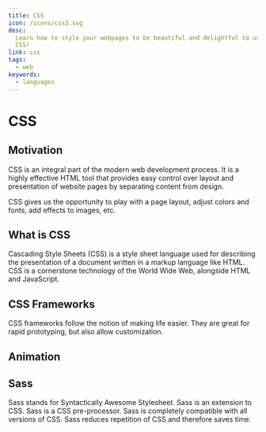```yaml
---
title: CSS
icon: /icons/css3.svg
desc:
  Learn how to style your webpages to be beautiful and delightful to use with
  CSS!
link: css
tags:
  - web
keywords:
  - languages
---
```


# CSS

## Motivation

CSS is an integral part of the modern web development process. It is a highly
effective HTML tool that provides easy control over layout and presentation of
website pages by separating content from design.

CSS gives us the opportunity to play with a page layout, adjust colors and
fonts, add effects to images, etc.

## What is CSS

Cascading Style Sheets (CSS) is a style sheet language used for describing the
presentation of a document written in a markup language like HTML. CSS is a
cornerstone technology of the World Wide Web, alongside HTML and JavaScript.

<grid-1-x-2 title="Introduction to CSS" desc="A very simple introduction to CSS to get you started with CSS by Scrimba. It introduces you to paddings, margins, border and more!" link="https://scrimba.com/course/gintrotocss" img-Src="https://raw.githubusercontent.com/github/explore/80688e429a7d4ef2fca1e82350fe8e3517d3494d/topics/css/css.png" button="Check it Out!"></grid-1-x-2>

## CSS Frameworks

CSS frameworks follow the notion of making life easier. They are great for rapid
prototyping, but also allow customization.
<grid-1-x-2 title="BootStrap 5" desc="Introduces you to Grid System, Navbars & Dropdowns, Jumbotron, List Group, Alerts & Progress bars, Typography, Labels & Badges and more!" link="https://www.youtube.com/watch?v=5GcQtLDGXy8" img-Src="https://raw.githubusercontent.com/github/explore/80688e429a7d4ef2fca1e82350fe8e3517d3494d/topics/bootstrap/bootstrap.png" button="Check it Out!" :reversed="true"></grid-1-x-2>

## Animation

<grid-1-x-2 desc="Take you designing to the next level, by adding animation to your arsanel. This is a basic introduction to CSS Animation." link="https://www.udemy.com/tutorial/advanced-css-and-sass/creating-cool-css-animations/" img-Src="https://miro.medium.com/max/1000/0*z-NzK5spBWCM5gp_.jpg" button="Check it Out!"></grid-1-x-2>

## Sass

Sass stands for Syntactically Awesome Stylesheet. Sass is an extension to CSS.
Sass is a CSS pre-processor. Sass is completely compatible with all versions of
CSS. Sass reduces repetition of CSS and therefore saves time.

<grid-1-x-2 title="Introduction to Sass" desc="A very simple introduction of Sass to get you started!" link="https://www.youtube.com/watch?v=_a5j7KoflTs" img-Src="https://raw.githubusercontent.com/github/explore/80688e429a7d4ef2fca1e82350fe8e3517d3494d/topics/sass/sass.png" button="Check it Out!"></grid-1-x-2>
